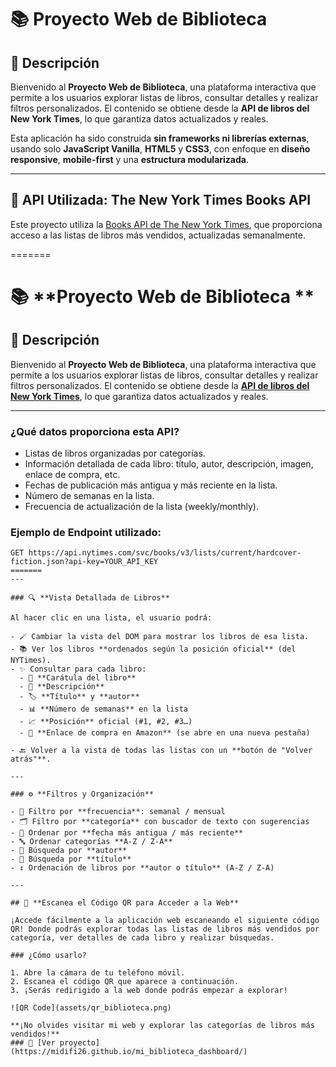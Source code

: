
# 📚 **Proyecto Web de Biblioteca**

## **🌟 Descripción**

Bienvenido al **Proyecto Web de Biblioteca**, una plataforma interactiva que permite a los usuarios explorar listas de libros, consultar detalles y realizar filtros personalizados. El contenido se obtiene desde la **API de libros del New York Times**, lo que garantiza datos actualizados y reales.

Esta aplicación ha sido construida **sin frameworks ni librerías externas**, usando solo **JavaScript Vanilla**, **HTML5** y **CSS3**, con enfoque en **diseño responsive**, **mobile-first** y una **estructura modularizada**.

---

## **🔗 API Utilizada: The New York Times Books API**

Este proyecto utiliza la [Books API de The New York Times](https://developer.nytimes.com/docs/books-product/1/overview), que proporciona acceso a las listas de libros más vendidos, actualizadas semanalmente.

=======

# 📚 **Proyecto Web de Biblioteca **

## **🌟 Descripción**

Bienvenido al **Proyecto Web de Biblioteca**, una plataforma interactiva que permite a los usuarios explorar listas de libros, consultar detalles y realizar filtros personalizados. El contenido se obtiene desde la **[API de libros del New York Times](https://developer.nytimes.com/docs/books-product/1/overview)**, lo que garantiza datos actualizados y reales.

---


### **¿Qué datos proporciona esta API?**
- Listas de libros organizadas por categorías.
- Información detallada de cada libro: título, autor, descripción, imagen, enlace de compra, etc.
- Fechas de publicación más antigua y más reciente en la lista.
- Número de semanas en la lista.
- Frecuencia de actualización de la lista (weekly/monthly).

### **Ejemplo de Endpoint utilizado:**

```http
GET https://api.nytimes.com/svc/books/v3/lists/current/hardcover-fiction.json?api-key=YOUR_API_KEY
=======
---

### 🔍 **Vista Detallada de Libros**

Al hacer clic en una lista, el usuario podrá:

- 🪄 Cambiar la vista del DOM para mostrar los libros de esa lista.
- 📚 Ver los libros **ordenados según la posición oficial** (del NYTimes).
- ✨ Consultar para cada libro:
  - 📖 **Carátula del libro**
  - 🧾 **Descripción**
  - 🏷️ **Título** y **autor**
  - 📊 **Número de semanas** en la lista
  - 📈 **Posición** oficial (#1, #2, #3…)
  - 🔗 **Enlace de compra en Amazon** (se abre en una nueva pestaña)

- 🔙 Volver a la vista de todas las listas con un **botón de "Volver atrás"**.

---

### ⚙️ **Filtros y Organización**

- 🔄 Filtro por **frecuencia**: semanal / mensual
- 🗂️ Filtro por **categoría** con buscador de texto con sugerencias
- 📆 Ordenar por **fecha más antigua / más reciente**
- 🔤 Ordenar categorías **A-Z / Z-A**
- 👤 Búsqueda por **autor**
- 📖 Búsqueda por **título**
- ↕️ Ordenación de libros por **autor o título** (A-Z / Z-A)

---

## 📱 **Escanea el Código QR para Acceder a la Web**

¡Accede fácilmente a la aplicación web escaneando el siguiente código QR! Donde podrás explorar todas las listas de libros más vendidos por categoría, ver detalles de cada libro y realizar búsquedas.

### ¿Cómo usarlo?

1. Abre la cámara de tu teléfono móvil.
2. Escanea el código QR que aparece a continuación.
3. ¡Serás redirigido a la web donde podrás empezar a explorar!

![QR Code](assets/qr_biblioteca.png)

**¡No olvides visitar mi web y explorar las categorías de libros más vendidos!**
### 👀 [Ver proyecto](https://midifi26.github.io/mi_biblioteca_dashboard/)

